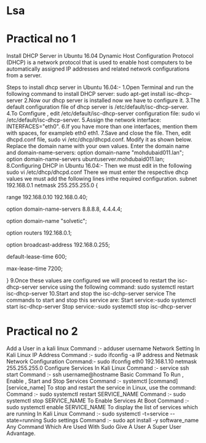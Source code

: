 # Lsa
# Practical no 1
Install DHCP Server in Ubuntu 16.04
Dynamic Host Configuration Protocol (DHCP) is a network protocol that is used to enable host computers to be automatically assigned IP addresses and related network configurations from a server.

Steps to install dhcp server in Ubuntu 16.04:-
1.Open Terminal and run the following command to install DHCP server:
sudo apt-get install isc-dhcp-server
2.Now our dhcp server is installed now we have to configure it.
3.The default configuration file of dhcp server is /etc/default/isc-dhcp-server.
4.To Comfigure , edit /etc/default/isc-dhcp-server configuration file:
sudo vi /etc/default/isc-dhcp-server.
5.Assign the network interface:
INTERFACES="eth0".
6.If you have more than one interfaces, mention them with spaces, for exampleb eth0 eth1.
7.Save and close the file.
Then, edit dhcpd.conf file,
sudo vi /etc/dhcp/dhcpd.conf.
Modify it as shown below. Replace the domain name with your own values.
Enter the domain name and domain-name-servers:
option domain-name "mohdubaid011.lan";
option domain-name-servers ubuntuserver.mohdubaid011.lan;
8.Configuring DHCP in Ubuntu 16.04:-
Then we must edit in the following
sudo vi /etc/dhcp/dhcpd.conf
There we must enter the respective dhcp values we must add the following lines inthe required configuration.
subnet 192.168.0.1 netmask 255.255.255.0 {

range 192.168.0.10 192.168.0.40;

option domain-name-servers 8.8.8.8, 4.4.4.4;

option domain-name "solvetic";

option routers 192.168.0.1;

option broadcast-address 192.168.0.255;

default-lease-time 600;

max-lease-time 7200;

}
9.Once these values are configured we will proceed to restart the isc-dhcp-server service using the following command:
sudo systemctl restart isc-dhcp-server
10.Start and stop the isc-dchp-server service
The commands to start and stop this service are:
Start service:-sudo systemctl start isc-dhcp-server
Stop service:-sudo systemctl stop isc-dhcp-server

# Practical no 2
Add a User in a kali linux
Command :- adduser username
Network Setting In Kali Linux
IP Address
Command :- sudo ifconfig -a
IP address and Netmask Network Configuration
Command:- sudo ifconfig eth0 192.168.1.10 netmask 255.255.255.0
Configure Services In Kali Linux
Command :- service ssh start
Command :- ssh username@hostname
Basic Command To Run , Enable , Start and Stop Services
Command :- systemctl [command] [service_name]
To stop and restart the service in Linux, use the command:
Command :- sudo systemctl restart SERVICE_NAME
Command :- sudo systemctl stop SERVICE_NAME
To Enable Services At Boot
Command :- sudo systemctl enable SERVICE_NAME
To display the list of services which are running In Kali Linux
Command :- sudo systemctl -t=service --state=running
Sudo settings
Command :- sudo apt install -y software_name
Any Command Which Are Used With Sudo Give A User A Super User Advantage.
